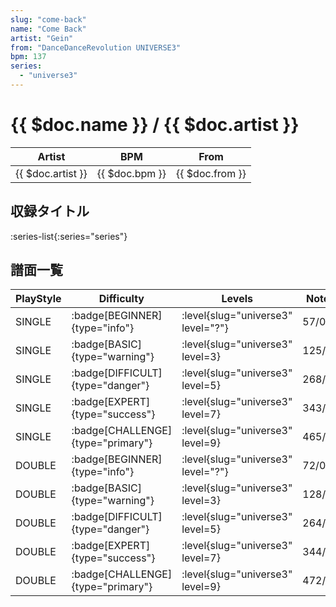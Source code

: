 ```yaml
---
slug: "come-back"
name: "Come Back"
artist: "Gein"
from: "DanceDanceRevolution UNIVERSE3"
bpm: 137
series:
  - "universe3"
---
```


# {{ $doc.name }} / {{ $doc.artist }}

|Artist|BPM|From|
|------|---|----|
|{{ $doc.artist }}|{{ $doc.bpm }}|{{ $doc.from }}|

## 収録タイトル

:series-list{:series="series"}

## 譜面一覧

|PlayStyle|Difficulty|Levels|Notes|Movie|
|---------|----------|------|-----|-----|
|SINGLE| :badge[BEGINNER]{type="info"}|<div class="field is-grouped is-grouped-multiline"> :level{slug="universe3" level="?"}</div>|57/0||
|SINGLE| :badge[BASIC]{type="warning"}|<div class="field is-grouped is-grouped-multiline"> :level{slug="universe3" level=3}</div>|125/1||
|SINGLE| :badge[DIFFICULT]{type="danger"}|<div class="field is-grouped is-grouped-multiline"> :level{slug="universe3" level=5}</div>|268/24||
|SINGLE| :badge[EXPERT]{type="success"}|<div class="field is-grouped is-grouped-multiline"> :level{slug="universe3" level=7}</div>|343/18||
|SINGLE| :badge[CHALLENGE]{type="primary"}|<div class="field is-grouped is-grouped-multiline"> :level{slug="universe3" level=9}</div>|465/12||
|DOUBLE| :badge[BEGINNER]{type="info"}|<div class="field is-grouped is-grouped-multiline"> :level{slug="universe3" level="?"}</div>|72/0||
|DOUBLE| :badge[BASIC]{type="warning"}|<div class="field is-grouped is-grouped-multiline"> :level{slug="universe3" level=3}</div>|128/3||
|DOUBLE| :badge[DIFFICULT]{type="danger"}|<div class="field is-grouped is-grouped-multiline"> :level{slug="universe3" level=5}</div>|264/18||
|DOUBLE| :badge[EXPERT]{type="success"}|<div class="field is-grouped is-grouped-multiline"> :level{slug="universe3" level=7}</div>|344/22||
|DOUBLE| :badge[CHALLENGE]{type="primary"}|<div class="field is-grouped is-grouped-multiline"> :level{slug="universe3" level=9}</div>|472/12||
